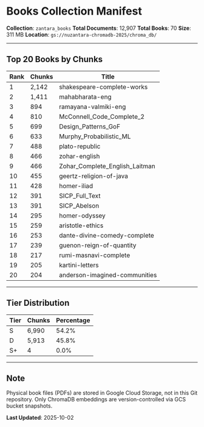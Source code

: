 # Books Collection Manifest

**Collection**: `zantara_books`
**Total Documents**: 12,907
**Total Books**: 70
**Size**: 311 MB
**Location**: `gs://nuzantara-chromadb-2025/chroma_db/`

---

## Top 20 Books by Chunks

| Rank | Chunks | Title |
|------|--------|-------|
| 1 | 2,142 | shakespeare-complete-works |
| 2 | 1,411 | mahabharata-eng |
| 3 | 894 | ramayana-valmiki-eng |
| 4 | 810 | McConnell_Code_Complete_2 |
| 5 | 699 | Design_Patterns_GoF |
| 6 | 633 | Murphy_Probabilistic_ML |
| 7 | 488 | plato-republic |
| 8 | 466 | zohar-english |
| 9 | 466 | Zohar_Complete_English_Laitman |
| 10 | 455 | geertz-religion-of-java |
| 11 | 428 | homer-iliad |
| 12 | 391 | SICP_Full_Text |
| 13 | 391 | SICP_Abelson |
| 14 | 295 | homer-odyssey |
| 15 | 259 | aristotle-ethics |
| 16 | 253 | dante-divine-comedy-complete |
| 17 | 239 | guenon-reign-of-quantity |
| 18 | 217 | rumi-masnavi-complete |
| 19 | 205 | kartini-letters |
| 20 | 204 | anderson-imagined-communities |

---

## Tier Distribution

| Tier | Chunks | Percentage |
|------|--------|------------|
| S | 6,990 | 54.2% |
| D | 5,913 | 45.8% |
| S+ | 4 | 0.0% |

---

## Note

Physical book files (PDFs) are stored in Google Cloud Storage, not in this Git repository.
Only ChromaDB embeddings are version-controlled via GCS bucket snapshots.

**Last Updated**: 2025-10-02
